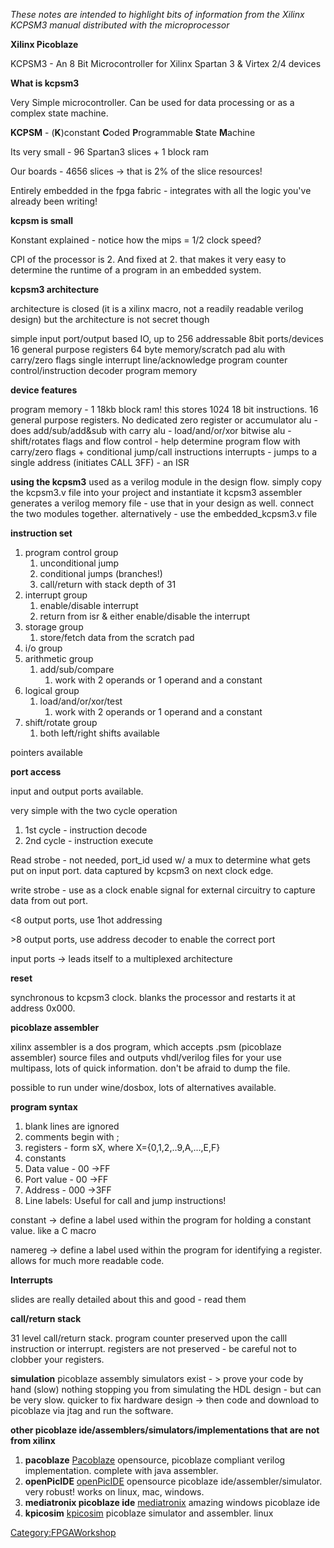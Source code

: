 *These notes are intended to highlight bits of information from the
Xilinx KCPSM3 manual distributed with the microprocessor*

**Xilinx Picoblaze**

KCPSM3 - An 8 Bit Microcontroller for Xilinx Spartan 3 & Virtex 2/4
devices

**What is kcpsm3**

Very Simple microcontroller. Can be used for data processing or as a
complex state machine.

**KCPSM** - (**K**)constant **C**oded **P**rogrammable **S**tate
**M**achine

Its very small - 96 Spartan3 slices + 1 block ram

Our boards - 4656 slices -\> that is 2% of the slice resources!

Entirely embedded in the fpga fabric - integrates with all the logic
you've already been writing!

**kcpsm is small**

Konstant explained - notice how the mips = 1/2 clock speed?

CPI of the processor is 2. And fixed at 2. that makes it very easy to
determine the runtime of a program in an embedded system.

**kcpsm3 architecture**

architecture is closed (it is a xilinx macro, not a readily readable
verilog design) but the architecture is not secret though

simple input port/output based IO, up to 256 addressable 8bit
ports/devices 16 general purpose registers 64 byte memory/scratch pad
alu with carry/zero flags single interrupt line/acknowledge program
counter control/instruction decoder program memory

**device features**

program memory - 1 18kb block ram! this stores 1024 18 bit instructions.
16 general purpose registers. No dedicated zero register or accumulator
alu - does add/sub/add&sub with carry alu - load/and/or/xor bitwise
alu - shift/rotates flags and flow control - help determine program flow
with carry/zero flags + conditional jump/call instructions interrupts -
jumps to a single address (initiates CALL 3FF) - an ISR

**using the kcpsm3** used as a verilog module in the design flow. simply
copy the kcpsm3.v file into your project and instantiate it kcpsm3
assembler generates a verilog memory file - use that in your design as
well. connect the two modules together. alternatively - use the
embedded_kcpsm3.v file

**instruction set**

1.  program control group
    1.  unconditional jump
    2.  conditional jumps (branches!)
    3.  call/return with stack depth of 31
2.  interrupt group
    1.  enable/disable interrupt
    2.  return from isr & either enable/disable the interrupt
3.  storage group
    1.  store/fetch data from the scratch pad
4.  i/o group
5.  arithmetic group
    1.  add/sub/compare
        1.  work with 2 operands or 1 operand and a constant
6.  logical group
    1.  load/and/or/xor/test
        1.  work with 2 operands or 1 operand and a constant
7.  shift/rotate group
    1.  both left/right shifts available

pointers available

**port access**

input and output ports available.

very simple with the two cycle operation

1.  1st cycle - instruction decode
2.  2nd cycle - instruction execute

Read strobe - not needed, port_id used w/ a mux to determine what gets
put on input port. data captured by kcpsm3 on next clock edge.

write strobe - use as a clock enable signal for external circuitry to
capture data from out port.

\<8 output ports, use 1hot addressing

\>8 output ports, use address decoder to enable the correct port

input ports -\> leads itself to a multiplexed architecture

**reset**

synchronous to kcpsm3 clock. blanks the processor and restarts it at
address 0x000.

**picoblaze assembler**

xilinx assembler is a dos program, which accepts .psm (picoblaze
assembler) source files and outputs vhdl/verilog files for your use
multipass, lots of quick information. don't be afraid to dump the file.

possible to run under wine/dosbox, lots of alternatives available.

**program syntax**

1.  blank lines are ignored
2.  comments begin with ;
3.  registers - form sX, where X={0,1,2,..9,A,...,E,F}
4.  constants
5.  Data value - 00 -\>FF
6.  Port value - 00 -\>FF
7.  Address - 000 -\>3FF
8.  Line labels: Useful for call and jump instructions!

constant -\> define a label used within the program for holding a
constant value. like a C macro

namereg -\> define a label used within the program for identifying a
register. allows for much more readable code.

**Interrupts**

slides are really detailed about this and good - read them

**call/return stack**

31 level call/return stack. program counter preserved upon the calll
instruction or interrupt. registers are not preserved - be careful not
to clobber your registers.

**simulation** picoblaze assembly simulators exist - \> prove your code
by hand (slow) nothing stopping you from simulating the HDL design - but
can be very slow. quicker to fix hardware design -\> then code and
download to picoblaze via jtag and run the software.

**other picoblaze ide/assemblers/simulators/implementations that are not
from xilinx**

1.  **pacoblaze** [Pacoblaze](http://www.bleyer.org/pacoblaze/)
    opensource, picoblaze compliant verilog implementation. complete
    with java assembler.
2.  **openPicIDE** [openPicIDE](http://www.openpicide.org/) opensource
    picoblaze ide/assembler/simulator. very robust! works on linux, mac,
    windows.
3.  **mediatronix picoblaze ide**
    [mediatronix](http://www.mediatronix.com/tools/index.htm) amazing
    windows picoblaze ide
4.  **kpicosim** [kpicosim](http://www.xs4all.nl/~marksix/) picoblaze
    simulator and assembler. linux

[Category:FPGAWorkshop](Category:FPGAWorkshop)
